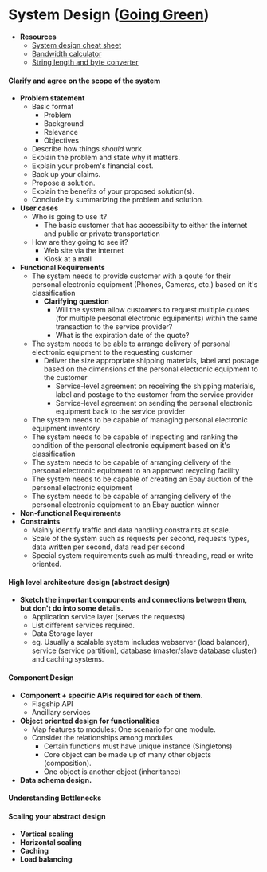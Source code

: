 # System Design ([Going Green](http://fundamentalsofsoftwarearchitecture.com/katas/kata?id=GoingGreen))
* **Resources**
  * [System design cheat sheet](https://gist.github.com/vasanthk/485d1c25737e8e72759f)
  * [Bandwidth calculator](https://www.calculator.net/bandwidth-calculator.html)
  * [String length and byte converter](https://mothereff.in/byte-counter)
#### Clarify and agree on the scope of the system
* **Problem statement**
  * Basic format
    * Problem
    * Background
    * Relevance
    * Objectives
  * Describe how things _should_ work.
  * Explain the problem and state why it matters.
  * Explain your probem's financial cost.
  * Back up your claims.
  * Propose a solution.
  * Explain the benefits of your proposed solution(s).
  * Conclude by summarizing the problem and solution.
* **User cases**
  * Who is going to use it?
    * The basic customer that has accessibilty to either the internet and public or private transportation
  * How are they going to see it?
    * Web site via the internet
    * Kiosk at a mall
* **Functional Requirements**
  * The system needs to provide customer with a qoute for their personal electronic equipment (Phones, Cameras, etc.) based on it's classification
    * **Clarifying question** 
      * Will the system allow customers to request multiple quotes (for multiple personal electronic equipments) within the same transaction to the service provider?
      * What is the expiration date of the quote?
  * The system needs to be able to arrange delivery of personal electronic equipment to the requesting customer
    * Deliver the size appropriate shipping materials, label and postage based on the dimensions of the personal electronic equipment to the customer
      * Service-level agreement on receiving the shipping materials, label and postage to the customer from the service provider
      * Service-level agreement on sending the personal electronic equipment back to the service provider
   * The system needs to be capable of managing personal electronic equipment inventory
   * The system needs to be capable of inspecting and ranking the condition of the personal electronic equipment based on it's classification
   * The system needs to be capable of arranging delivery of the personal electronic equipment to an approved recycling facility
   * The system needs to be capable of creating an Ebay auction of the personal electronic equipment
   * The system needs to be capable of arranging delivery of the personal electronic equipment to an Ebay auction winner
* **Non-functional Requirements**
* **Constraints**
  * Mainly identify traffic and data handling constraints at scale.
  * Scale of the system such as requests per second, requests types, data written per second, data read per second
  * Special system requirements such as multi-threading, read or write oriented.
#### High level architecture design (abstract design)
* **Sketch the important components and connections between them, but don't do into some details.**
  * Application service layer (serves the requests)
  * List different services required.
  * Data Storage layer
  * eg. Usually a scalable system includes webserver (load balancer), service (service partition), database (master/slave database cluster) and caching systems.
#### Component Design
* **Component + specific APIs required for each of them.**
  * Flagship API
  * Ancillary services
* **Object oriented design for functionalities**
  * Map features to modules: One scenario for one module.
  * Consider the relationships among modules
    * Certain functions must have unique instance (Singletons)
    * Core object can be made up of many other objects (composition).
    * One object is another object (inheritance)
* **Data schema design.**
#### Understanding Bottlenecks
#### Scaling your abstract design
* **Vertical scaling**
* **Horizontal scaling**
* **Caching**
* **Load balancing**
